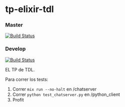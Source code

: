 # tp-elixir-tdl
### Master
[![Build Status](https://travis-ci.com/jian01/tp-elixir-tdl.svg?branch=master)](https://travis-ci.com/jian01/tp-elixir-tdl)
### Develop
[![Build Status](https://travis-ci.com/jian01/tp-elixir-tdl.svg?branch=develop)](https://travis-ci.com/jian01/tp-elixir-tdl)

EL TP de TDL.

Para correr los tests:

1. Correr `mix run --no-halt` en /chatserver
2. Correr `python test_chatserver.py` en /python_client
3. Profit
